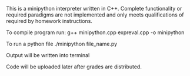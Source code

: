 This is a minipython interpreter written in C++.
Complete functionality or required paradigms are not implemented and only meets qualifications of required by homework instructions.

To compile program run:
g++ minipython.cpp expreval.cpp -o minipython

To run a python file
./minipython file_name.py

Output will be written into terminal


Code will be uploaded later after grades are distributed.
